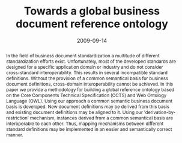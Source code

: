 ---
abstract: In the field of business document standardization a multitude of different
  standardization efforts exist. Unfortunately, most of the developed standards are
  designed for a specific application domain or industry and do not consider cross-standard
  interoperability. This results in several incompatible standard definitions. Without
  the provision of a common semantical basis for business document definitions, cross-domain
  interoperability cannot be achieved.  In this paper we provide a methodology for
  building a global reference ontology based on the Core Components Technical Specification
  (CCTS) and Web Ontology Language (OWL). Using our approach a common semantic business
  document basis is developed. New document definitions may be derived from this basis
  and existing document definitions may be aligned to it. Using our 'derivation-by-restriction'
  mechanism, instances derived from a common semantical basis are interoperable to
  each other. Thus, mapping mechanisms between different standard definitions may
  be implemented in an easier and semantically correct manner.
authors:
- Philipp Liegl
- Christian Huemer
- Marco Zapletal
date: '2009-09-14'
featured: false
links:
- name: Publik
  url: https://publik.tuwien.ac.at/showentry.php?ID=177763&lang=2
publication_types:
- '1'
publishDate: '2009-09-14'
title: Towards a global business document reference ontology
url_pdf: http://publik.tuwien.ac.at/files/PubDat_177763.pdf
---
